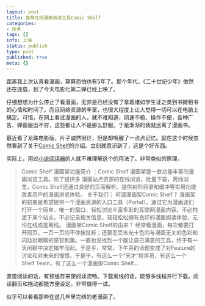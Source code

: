 ```yaml
---
layout: post
title: 推荐在线漫画阅读工具Comic Shelf
categories:
- 技术
tags: []
info: 上海
status: publish
type: post
published: true
meta: {}
---
```


距离我上次认真看漫画，算算恐怕也有5年了。那个年代，《二十世纪少年》依然还在连载，到了今天电影化第二弹已经上映了。

仔细想想为什么停止了看漫画，无非是已经没有了拿着诸如学生证之类到书摊租书的心情和时间了。而且网络资源的丰富，也很大程度上让人觉得一切可以在电脑上搞定。可惜，在网上看过漫画的人，就不难知道，网速不稳、操作不便，各种广告、弹窗层出不穷，这些都让人不是那么舒服。于是渐渐的我就远离了漫画书。

最近看了龙珠电影版，片子诚然很烂，但是却唤醒了一点点记忆。就在这个时候忽然看到了关于[Comic Shelf](http://www.comicshelf.com/About%20us.asp)的介绍。立刻就意识到了，这是个好东西。

实际上，用过[小说阅读器](http://www.mybook66.com/)的人就不难理解这个的用法了。非常类似的原理。
<blockquote>Comic Shelf 漫画架功能简介 ：Comic Shelf 漫画架是一款功能丰富的漫画浏览工具。除了提供多 漫画站点资源的在线浏览，批量下载，离线浏览，Comic Shelf还通过良好的页面解析、提供树形目录和缓冲等实用功能改善用户的漫画浏览体验。 		关于我们：	何谓漫画架Comic Shelf？  	漫画架的初衷是希望提供一个漫画资源的入口工具（Portal）。通过它为漫画迷们打开一个简单、唯一的窗口，轻松浏览丰富多彩的互联网漫画内容。不必拘泥于某个站点，不必记录相关信息，轻轻松松拥有良好的漫画阅读体验，无论在线或是离线。	漫画架Comic Shelf的由来？  	经常看漫画，每次都要打开网页，一页一页的不停按鼠标；还要忍受五光十色的与漫画无关的色彩和闪动对眼睛的感官刺激。一直也没找到一个能让自己满意的工具，终于有一天闲聊中决定揭竿而起。于是乎，常常，下午茶的话题变成了对Feature的讨论和对未来的憧憬。于是乎，有这么一个“天才“程序员，有这么一个 Shelf Team，有了这么一个漫画架Comic Shelf... </blockquote>
直接阅读的话，有预缓存来使阅读流畅。下载离线的话，能够多线程并行下载。阅读翻页和拖动都能方便设定。非常值得一试。

似乎可以看看那些在这几年里完结的老漫画了。

